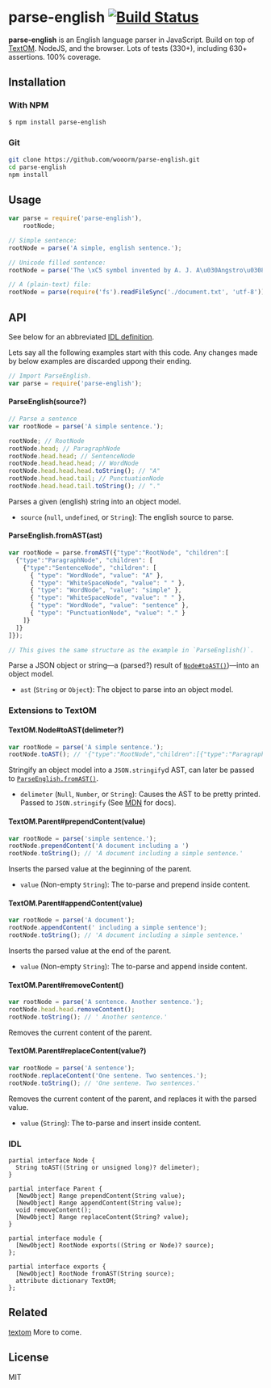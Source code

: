 # parse-english [![Build Status](https://travis-ci.org/wooorm/parse-english.png)](https://travis-ci.org/wooorm/parse-english)

**parse-english** is an English language parser in JavaScript. Build on top of [TextOM](https://github.com/wooorm/textom/). NodeJS, and the browser. Lots of tests (330+), including 630+ assertions. 100% coverage.

## Installation

### With NPM

```sh
$ npm install parse-english
```

### Git

```sh
git clone https://github.com/wooorm/parse-english.git
cd parse-english
npm install
```

## Usage

````js
var parse = require('parse-english'),
    rootNode;

// Simple sentence:
rootNode = parse('A simple, english sentence.');

// Unicode filled sentence:
rootNode = parse('The \xC5 symbol invented by A. J. A\u030Angstro\u0308m (1814, Lo\u0308gdo\u0308, \u2013 1874) denotes the length 10\u207B\xB9\u2070 m.');

// A (plain-text) file:
rootNode = parse(require('fs').readFileSync('./document.txt', 'utf-8'));
````

## API
See below for an abbreviated [IDL definition](#idl).

Lets say all the following examples start with this code. Any changes made by below examples are discarded uppong their ending.

```js
// Import ParseEnglish.
var parse = require('parse-english');
```

#### ParseEnglish(source?)

```js
// Parse a sentence
var rootNode = parse('A simple sentence.');

rootNode; // RootNode
rootNode.head; // ParagraphNode
rootNode.head.head; // SentenceNode
rootNode.head.head.head; // WordNode
rootNode.head.head.head.toString(); // "A"
rootNode.head.head.tail; // PunctuationNode
rootNode.head.head.tail.toString(); // "."
```

Parses a given (english) string into an object model.

- `source` (`null`, `undefined`, or `String`): The english source to parse.

#### ParseEnglish.fromAST(ast)

```js
var rootNode = parse.fromAST({"type":"RootNode", "children":[
  {"type":"ParagraphNode", "children": [
    {"type":"SentenceNode", "children": [
      { "type": "WordNode", "value": "A" },
      { "type": "WhiteSpaceNode", "value": " " },
      { "type": "WordNode", "value": "simple" },
      { "type": "WhiteSpaceNode", "value": " " },
      { "type": "WordNode", "value": "sentence" },
      { "type": "PunctuationNode", "value": "." }
    ]}
  ]}
]});

// This gives the same structure as the example in `ParseEnglish()`.
```

Parse a JSON object or string—a (parsed?) result of [`Node#toAST()`](#textomnodetoastdelimeter))—into an object model.

- `ast` (`String` or `Object`): The object to parse into an object model.

### Extensions to TextOM

#### TextOM.Node#toAST(delimeter?)

```js
var rootNode = parse('A simple sentence.');
rootNode.toAST(); // '{"type":"RootNode","children":[{"type":"ParagraphNode","children":[{"type":"SentenceNode","children":[{"type":"WordNode","value":"A"},{"type":"WhiteSpaceNode","value":" "},{"type":"WordNode","value":"simple"},{"type":"WhiteSpaceNode","value":" "},{"type":"WordNode","value":"sentence"},{"type":"PunctuationNode","value":"."}]}]}]}'
```

Stringify an object model into a `JSON.stringify`d AST, can later be passed to [`ParseEnglish.fromAST()`](#parseenglishfromastast).

- `delimeter` (`Null`, `Number`, or `String`): Causes the AST to be pretty printed. Passed to `JSON.stringify` (See [MDN](https://developer.mozilla.org/en-US/docs/Web/JavaScript/Reference/Global_Objects/JSON/stringify#space_argument) for docs).

#### TextOM.Parent#prependContent(value)

```js
var rootNode = parse('simple sentence.');
rootNode.prependContent('A document including a ')
rootNode.toString(); // 'A document including a simple sentence.'
```

Inserts the parsed value at the beginning of the parent.

- `value` (Non-empty `String`): The to-parse and prepend inside content.

#### TextOM.Parent#appendContent(value)

```js
var rootNode = parse('A document');
rootNode.appendContent(' including a simple sentence');
rootNode.toString(); // 'A document including a simple sentence.'
```

Inserts the parsed value at the end of the parent.

- `value` (Non-empty `String`): The to-parse and append inside content.

#### TextOM.Parent#removeContent()

```js
var rootNode = parse('A sentence. Another sentence.');
rootNode.head.head.removeContent();
rootNode.toString(); // ' Another sentence.'
```

Removes the current content of the parent.

#### TextOM.Parent#replaceContent(value?)

```js
var rootNode = parse('A sentence');
rootNode.replaceContent('One sentene. Two sentences.');
rootNode.toString(); // 'One sentene. Two sentences.'
```

Removes the current content of the parent, and replaces it with the parsed value.

- `value` (`String`): The to-parse and insert inside content.


### IDL

```idl
partial interface Node {
  String toAST((String or unsigned long)? delimeter);
}

partial interface Parent {
  [NewObject] Range prependContent(String value);
  [NewObject] Range appendContent(String value);
  void removeContent();
  [NewObject] Range replaceContent(String? value);
}

partial interface module {
  [NewObject] RootNode exports((String or Node)? source);
};

partial interface exports {
  [NewObject] RootNode fromAST(String source);
  attribute dictionary TextOM;
};
```

## Related

  [textom](https://github.com/wooorm/textom "TextOM")
  More to come.

## License

  MIT
